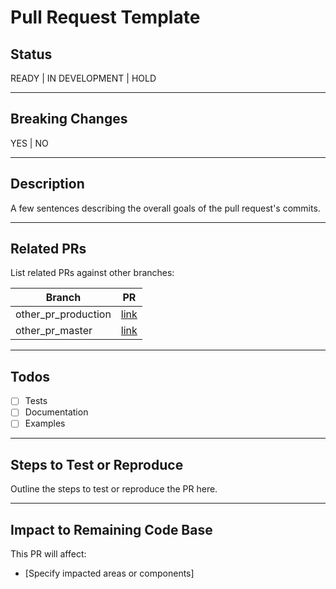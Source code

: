 # Pull Request Template

## Status
READY | IN DEVELOPMENT | HOLD

---

## Breaking Changes
YES | NO

---

## Description
A few sentences describing the overall goals of the pull request's commits.

---

## Related PRs
List related PRs against other branches:

| Branch                 | PR    |
|-------------------------|-------|
| other_pr_production     | [link](#) |
| other_pr_master         | [link](#) |

---

## Todos
- [ ] Tests
- [ ] Documentation
- [ ] Examples

---

## Steps to Test or Reproduce
Outline the steps to test or reproduce the PR here.

---

## Impact to Remaining Code Base
This PR will affect:
- [Specify impacted areas or components]